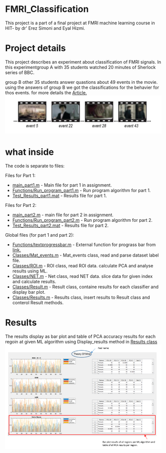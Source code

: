 # FMRI_Classification
This project is a part of a final project at FMRI machine learning course in HIT- by dr' Erez Simoni and Eyal Hizmi.
# Project details
This project describes an experiment about classification of FMRI signals.
In this experimentgroup A with 35 students watched 20 minutes of Sherlock series of BBC. 

group B other 35 students answer quastions about 49 events in the movie.
using the answers of group B we got the classifications for the behavier for thos events.
for more details the [Article.](https://www.biorxiv.org/content/10.1101/2020.05.18.101758v1)
![alt text](https://github.com/VikiFadlon/FMRI_Classification/blob/master/Images/Strip.PNG)

# what inside 
The code is separate to files:

Files for Part 1:
* [main_part1.m](https://github.com/VikiFadlon/FMRI_Classification/blob/master/main_part1.m) - Main file for part 1 in assignment.
* [Functions/Run_program_part1.m](https://github.com/VikiFadlon/FMRI_Classification/blob/master/Functions/Run_program_part1.m) - Run program algorithm for part 1.
* [Test_Results_part1.mat](https://github.com/VikiFadlon/FMRI_Classification/blob/master/Test_Results_part1.mat) - Results file for part 1.

Files for Part 2:
* [main_part2.m](https://github.com/VikiFadlon/FMRI_Classification/blob/master/main_part2.m) - main file for part 2 in assignment.
* [Functions/Run_program_part2.m](https://github.com/VikiFadlon/FMRI_Classification/blob/master/Functions/Run_program_part2.m) - Run program algorithm for part 2.
* [Test_Results_part2.mat](https://github.com/VikiFadlon/FMRI_Classification/blob/master/Test_Results_part2.mat) - Results file for part 2.

Global files (for part 1 and part 2):
* [Functions/textprogressbar.m](https://github.com/VikiFadlon/FMRI_Classification/blob/master/Functions/textprogressbar.m) - External function for prograss bar from [link.](https://www.mathworks.com/matlabcentral/fileexchange/28067-text-progress-bar)
* [Classes/Mat_events.m](https://github.com/VikiFadlon/FMRI_Classification/blob/master/Classes/Mat_events.m) - Mat_events class, read and parse dataset label file.
* [Classes/ROI.m](https://github.com/VikiFadlon/FMRI_Classification/blob/master/Classes/ROI.m) - ROI class, read ROI data. calculate PCA and analyse results using ML.
* [Classes/NET.m](https://github.com/VikiFadlon/FMRI_Classification/blob/master/Classes/NET.m) - Net class, read NET data. slice data for given index and calculate results.
* [Classes/Result.m](https://github.com/VikiFadlon/FMRI_Classification/blob/master/Classes/Result.m) - Result class, containe results for each classifier and display bar plot.
* [Classes/Results.m](https://github.com/VikiFadlon/FMRI_Classification/blob/master/Classes/Results.m) - Results class, insert results to Result class and conterol Result methods.

# Results 
The results display as bar plot and table of PCA accuracy results for each regoin at given ML algorithm using Display_results method in [Results class](https://github.com/VikiFadlon/FMRI_Classification/blob/master/Classes/Results.m)
![alt text](https://github.com/VikiFadlon/FMRI_Classification/blob/master/Images/result_example.png)



